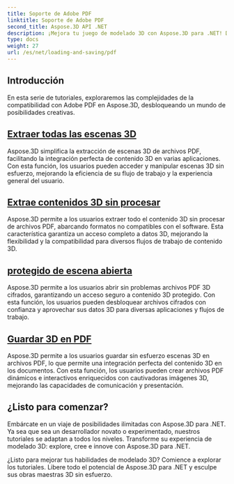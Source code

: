 ```yaml
---
title: Soporte de Adobe PDF
linktitle: Soporte de Adobe PDF
second_title: Aspose.3D API .NET
description: ¡Mejora tu juego de modelado 3D con Aspose.3D para .NET! Domine técnicas eficientes de carga y guardado utilizando CancellationToken. ¡Explora ahora!
type: docs
weight: 27
url: /es/net/loading-and-saving/pdf
---
```

## Introducción

En esta serie de tutoriales, exploraremos las complejidades de la compatibilidad con Adobe PDF en Aspose.3D, desbloqueando un mundo de posibilidades creativas.

## [Extraer todas las escenas 3D](extract-all-3d-scenes)

Aspose.3D simplifica la extracción de escenas 3D de archivos PDF, facilitando la integración perfecta de contenido 3D en varias aplicaciones. Con esta función, los usuarios pueden acceder y manipular escenas 3D sin esfuerzo, mejorando la eficiencia de su flujo de trabajo y la experiencia general del usuario.

## [Extrae contenidos 3D sin procesar](extract-raw-3d-contents)

Aspose.3D permite a los usuarios extraer todo el contenido 3D sin procesar de archivos PDF, abarcando formatos no compatibles con el software. Esta característica garantiza un acceso completo a datos 3D, mejorando la flexibilidad y la compatibilidad para diversos flujos de trabajo de contenido 3D.

## [protegido de escena abierta](open-scene-protected)

Aspose.3D permite a los usuarios abrir sin problemas archivos PDF 3D cifrados, garantizando un acceso seguro a contenido 3D protegido. Con esta función, los usuarios pueden desbloquear archivos cifrados con confianza y aprovechar sus datos 3D para diversas aplicaciones y flujos de trabajo.

## [Guardar 3D en PDF](save-3d-in-pdf)

Aspose.3D permite a los usuarios guardar sin esfuerzo escenas 3D en archivos PDF, lo que permite una integración perfecta del contenido 3D en los documentos. Con esta función, los usuarios pueden crear archivos PDF dinámicos e interactivos enriquecidos con cautivadoras imágenes 3D, mejorando las capacidades de comunicación y presentación.


## ¿Listo para comenzar?

Embárcate en un viaje de posibilidades ilimitadas con Aspose.3D para .NET. Ya sea que sea un desarrollador novato o experimentado, nuestros tutoriales se adaptan a todos los niveles. Transforme su experiencia de modelado 3D: explore, cree e innove con Aspose.3D para .NET.

¿Listo para mejorar tus habilidades de modelado 3D? Comience a explorar los tutoriales. Libere todo el potencial de Aspose.3D para .NET y esculpe sus obras maestras 3D sin esfuerzo.